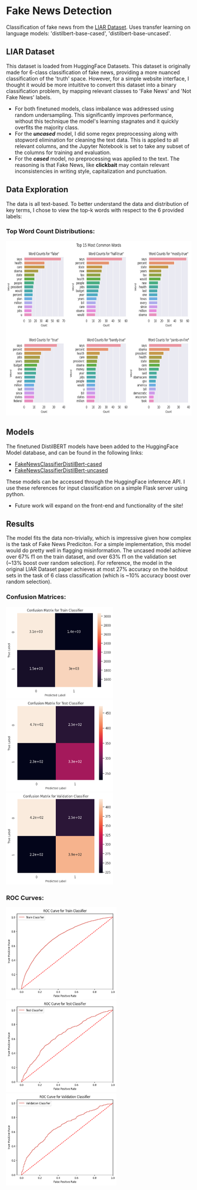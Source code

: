 # Fake News Detection
Classification of fake news from the [LIAR Dataset](https://huggingface.co/datasets/liar). Uses transfer learning on language models: 'distilbert-base-cased', 'distilbert-base-uncased'.

## LIAR Dataset
This dataset is loaded from HuggingFace Datasets. This dataset is originally made for 6-class classification of fake news, providing a more nuanced classification of the 'truth' space. However, for a simple website interface, I thought it would be more intuititve to convert this dataset into a binary classification problem, by mapping relevant classes to 'Fake News' and 'Not Fake News' labels.
- For both finetuned models, class imbalance was addressed using random undersampling. This significantly improves performance, without this technique the model's learning stagnates and it quickly overfits the majority class.
- For the ***uncased*** model, I did some regex preprocessing along with stopword elimination for cleaning the text data. This is applied to all relevant columns, and the Jupyter Notebook is set to take any subset of the columns for training and evaluation.
- For the ***cased*** model, no preprocessing was applied to the text. The reasoning is that Fake News, like **clickbait** may contain relevant inconsistencies in writing style, capitalization and punctuation.

## Data Exploration
The data is all text-based. To better understand the data and distribution of key terms, I chose to view the top-k words with respect to the 6 provided labels:

### Top Word Count Distributions:
<img src="imgs/word-counts.png" alt="Description" width="750" height="475">

## Models
The finetuned DistilBERT models have been added to the HuggingFace Model database, and can be found in the following links:
- [FakeNewsClassifierDistilBert-cased](https://huggingface.co/caballeroch/FakeNewsClassifierDistilBert-cased)
- [FakeNewsClassifierDistilBert-uncased](https://huggingface.co/caballeroch/FakeNewsClassifierDistilBert-uncased)

These models can be accessed through the HuggingFace inference API. I use these references for input classification on a simple Flask server using python. 
- Future work will expand on the front-end and functionality of the site!

## Results
The model fits the data non-trivially, which is impressive given how complex is the task of Fake News Prediciton. For a simple implementation, this model would do pretty well in flagging misinformation. The uncased model achieve over 67% f1 on the train dataset, and over 63% f1 on the validation set (~13% boost over random selection). For reference, the model in the original LIAR Dataset paper achieves at most 27% accuracy on the holdout sets in the task of 6 class classification (which is ~10% accuracy boost over random selection). 

### Confusion Matrices:
<div>
  <img src="imgs/train-result.png" alt="Description" width="290" height="250">
  <img src="imgs/test-result.png" alt="Description" width="290" height="250">
  <img src="imgs/validation-result.png" alt="Description" width="290" height="250">
</div>


### ROC Curves:
<div>
  <img src="imgs/train-roc.png" alt="Description" width="300" height="250">
  <img src="imgs/test-roc.png" alt="Description" width="300" height="250">
  <img src="imgs/val-roc.png" alt="Description" width="300" height="250">
</div>


